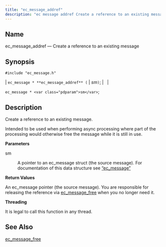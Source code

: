 ```yaml
---
title: "ec_message_addref"
description: "ec message addref Create a reference to an existing message ec message ec message addref sm ec message sm Create a reference to an existing message Intended to be used when performing async processing where part of the processing would otherwise free the message while it is still in use..."
---
```


<a name="apis.ec_message_addref"></a> 
## Name

ec_message_addref — Create a reference to an existing message

## Synopsis

`#include "ec_message.h"`

| `ec_message * **ec_message_addref** (` | <var class="pdparam">sm</var>`)`; |   |

`ec_message * <var class="pdparam">sm</var>`;<a name="idp55180080"></a> 
## Description

Create a reference to an existing message.

Intended to be used when performing async processing where part of the processing would otherwise free the message while it is still in use.

**<a name="idp55181888"></a> Parameters**

<dl class="variablelist">

<dt>sm</dt>

<dd>

A pointer to an ec_message struct (the source message). For documentation of this data structure see [“ec_message”](/momentum/3/3-api/structs-ec-message)

</dd>

</dl>

**<a name="idp55185264"></a> Return Values**

An ec_message pointer (the source message). You are responsible for releasing the reference via [ec_message_free](/momentum/3/3-api/apis-ec-message-free) when you no longer need it.

**<a name="idp55186832"></a> Threading**

It is legal to call this function in any thread.

<a name="idp55187936"></a> 
## See Also

[ec_message_free](/momentum/3/3-api/apis-ec-message-free)